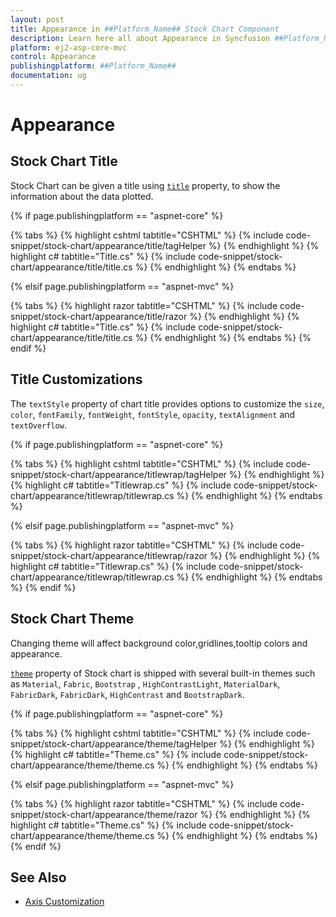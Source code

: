 ```yaml
---
layout: post
title: Appearance in ##Platform_Name## Stock Chart Component
description: Learn here all about Appearance in Syncfusion ##Platform_Name## Stock Chart component and more.
platform: ej2-asp-core-mvc
control: Appearance
publishingplatform: ##Platform_Name##
documentation: ug
---
```



# Appearance

## Stock Chart Title

Stock Chart can be given a title using [`title`](https://help.syncfusion.com/cr/aspnetcore-js2/Syncfusion.EJ2.Charts.StockChart.html#Syncfusion_EJ2_Charts_StockChart_Title) property, to show the information
about the data plotted.

{% if page.publishingplatform == "aspnet-core" %}

{% tabs %}
{% highlight cshtml tabtitle="CSHTML" %}
{% include code-snippet/stock-chart/appearance/title/tagHelper %}
{% endhighlight %}
{% highlight c# tabtitle="Title.cs" %}
{% include code-snippet/stock-chart/appearance/title/title.cs %}
{% endhighlight %}
{% endtabs %}

{% elsif page.publishingplatform == "aspnet-mvc" %}

{% tabs %}
{% highlight razor tabtitle="CSHTML" %}
{% include code-snippet/stock-chart/appearance/title/razor %}
{% endhighlight %}
{% highlight c# tabtitle="Title.cs" %}
{% include code-snippet/stock-chart/appearance/title/title.cs %}
{% endhighlight %}
{% endtabs %}
{% endif %}



<!-- markdownlint-disable MD036 -->

## Title Customizations

The `textStyle` property of chart title provides options to customize the `size`, `color`, `fontFamily`, `fontWeight`, `fontStyle`, `opacity`, `textAlignment` and `textOverflow`.

{% if page.publishingplatform == "aspnet-core" %}

{% tabs %}
{% highlight cshtml tabtitle="CSHTML" %}
{% include code-snippet/stock-chart/appearance/titlewrap/tagHelper %}
{% endhighlight %}
{% highlight c# tabtitle="Titlewrap.cs" %}
{% include code-snippet/stock-chart/appearance/titlewrap/titlewrap.cs %}
{% endhighlight %}
{% endtabs %}

{% elsif page.publishingplatform == "aspnet-mvc" %}

{% tabs %}
{% highlight razor tabtitle="CSHTML" %}
{% include code-snippet/stock-chart/appearance/titlewrap/razor %}
{% endhighlight %}
{% highlight c# tabtitle="Titlewrap.cs" %}
{% include code-snippet/stock-chart/appearance/titlewrap/titlewrap.cs %}
{% endhighlight %}
{% endtabs %}
{% endif %}



## Stock Chart Theme

Changing theme will affect background color,gridlines,tooltip colors and appearance.

[`theme`](https://help.syncfusion.com/cr/aspnetcore-js2/Syncfusion.EJ2.Charts.StockChart.html#Syncfusion_EJ2_Charts_StockChart_Theme) property of Stock chart is shipped with several built-in themes such as `Material`, `Fabric`, `Bootstrap` , `HighContrastLight`, `MaterialDark`, `FabricDark`, `FabricDark`, `HighContrast` and `BootstrapDark`.

{% if page.publishingplatform == "aspnet-core" %}

{% tabs %}
{% highlight cshtml tabtitle="CSHTML" %}
{% include code-snippet/stock-chart/appearance/theme/tagHelper %}
{% endhighlight %}
{% highlight c# tabtitle="Theme.cs" %}
{% include code-snippet/stock-chart/appearance/theme/theme.cs %}
{% endhighlight %}
{% endtabs %}

{% elsif page.publishingplatform == "aspnet-mvc" %}

{% tabs %}
{% highlight razor tabtitle="CSHTML" %}
{% include code-snippet/stock-chart/appearance/theme/razor %}
{% endhighlight %}
{% highlight c# tabtitle="Theme.cs" %}
{% include code-snippet/stock-chart/appearance/theme/theme.cs %}
{% endhighlight %}
{% endtabs %}
{% endif %}



## See Also

* [Axis Customization](./axis-customization/)
